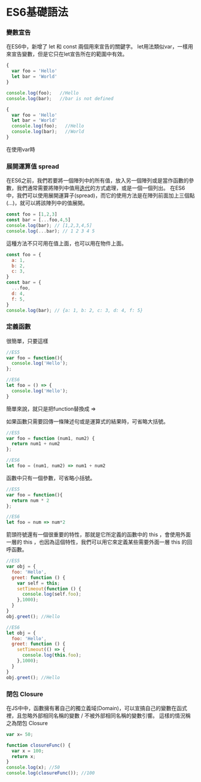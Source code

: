 # ES6基礎語法

### 變數宣告
在ES6中，新增了 let 和 const 兩個用來宣告的關鍵字。
let用法類似var，一樣用來宣告變數，但是它只在let宣告所在的範圍中有效。
```jsx
{
  var foo = 'Hello'
  let bar = 'World'
}

console.log(foo);   //Hello
console.log(bar);   //bar is not defined
```
```jsx
{
  var foo = 'Hello'
  let bar = 'World'
  console.log(foo);   //Hello
  console.log(bar);   //World
}
```
在使用var時


### 展開運算值 spread
在ES6之前，我們若要將一個陣列中的所有值，放入另一個陣列或是當作函數的參數，我們通常需要將陣列中值用[迭代](https://zh.wikipedia.org/wiki/%E8%BF%AD%E4%BB%A3)的方式處理，或是一個一個列出。
在ES6中，我們可以使用展開運算子(spread)，而它的使用方法是在陣列前面加上三個點(...)，就可以將該陣列中的值展開。
```jsx
const foo = [1,2,3]
const bar = [...foo,4,5]
console.log(bar); // [1,2,3,4,5]
console.log(...bar); // 1 2 3 4 5
```

這種方法不只可用在值上面，也可以用在物件上面。
```jsx
const foo = {
  a: 1,
  b: 2,
  c: 3,
}
const bar = {
  ...foo,
  d: 4,
  f: 5,
}
console.log(bar); // {a: 1, b: 2, c: 3, d: 4, f: 5}
```


### 定義函數
很簡單，只要這樣
```jsx
//ES5
var foo = function(){
  console.log('Hello');
};

//ES6
let foo = () => {
  console.log('Hello');
}
```
簡單來說，就只是把function替換成 =>

如果函數只需要回傳一條陳述句或是運算式的結果時，可省略大括號。
```jsx
//ES5
var foo = function (num1, num2) {
  return num1 + num2
};

//ES6
let foo = (num1, num2) => num1 + num2
```

函數中只有一個參數，可省略小括號。
```jsx
//ES5
var foo = function(){
  return num * 2
};

//ES6
let foo = num => num*2
```

箭頭符號還有一個很重要的特性，那就是它所定義的函數中的 this ，會使用外面一層的 this ，也因為這個特性，我們可以用它來定義某些需要外面一層 this 的回呼函數。
```jsx
//ES5
var obj = {
  foo: 'Hello',
  greet: function () {
    var self = this;
    setTimeout(function () {
      console.log(self.foo);
    },1000);
  }
}
obj.greet(); //Hello

//ES6
let obj = {
  foo: 'Hello',
  greet: function () {
    setTimeout(() => {
      console.log(this.foo);
    },1000);
  }
}
obj.greet(); //Hello
```

### 閉包 Closure
在JS中中，函數擁有著自己的獨立義域(Domain)，可以宣搞自己的變數在函式裡，且忽略外部相同名稱的變數 / 不被外部相同名稱的變數引響。
這樣的情況稱之為閉包 Closure
```jsx
var x= 50;

function closureFunc() {
  var x = 100;
  return x;
}
console.log(x); //50
console.log(closureFunc()); //100
```
